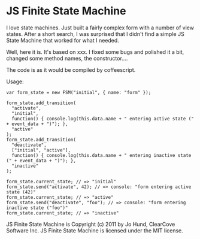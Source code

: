 # JS Finite State Machine

I love state machines. Just built a fairly complex form with a number of view states. After a short search, I was surprised that I didn't find a simple JS State Machine that worked for what I needed.

Well, here it is. It's based on xxx. I fixed some bugs and polished it a bit, changed some method names, the constructor....

The code is as it would be compiled by coffeescript.

Usage:

    var form_state = new FSM("initial", { name: "form" });
    
    form_state.add_transition(
      "activate",
      "initial",
      function() { console.log(this.data.name + " entering active state (" + event_data + ")"); },
      "active"
    );
    form_state.add_transition(
      "deactivate",
      ["initial", "active"],
      function() { console.log(this.data.name + " entering inactive state (" + event_data + ")"); },
      "inactive"
    );
    
    form_state.current_state; // => "initial"
    form_state.send("activate", 42); // => console: "form entering active state (42)"
    form_state.current_state; // => "active"
    form_state.send("deactivate", "foo"); // => console: "form entering inactive state ("foo")"
    form_state.current_state; // => "inactive"


JS Finite State Machine is Copyright (c) 2011 by Jo Hund, ClearCove Software Inc.
JS Finite State Machine is licensed under the MIT license.
